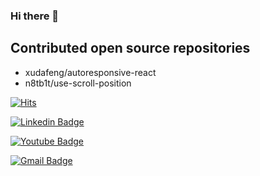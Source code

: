 ### Hi there 👋

## Contributed open source repositories
* xudafeng/autoresponsive-react
* n8tb1t/use-scroll-position

[![Hits](https://hits.seeyoufarm.com/api/count/incr/badge.svg?url=https%3A%2F%2Fgithub.com%2Fywroh&count_bg=%2379C83D&title_bg=%23555555&icon=&icon_color=%23E7E7E7&title=hits&edge_flat=false)](https://hits.seeyoufarm.com)

[![Linkedin Badge](https://img.shields.io/badge/-LinkedIn-blue?style=flat-square&logo=Linkedin&logoColor=white&link=https://www.linkedin.com/in/ywroh/)](https://www.linkedin.com/in/ywroh/)

[![Youtube Badge](https://img.shields.io/badge/Youtube-ff0000?style=flat-square&logo=youtube&link=https://www.youtube.com/channel/UCk4US1liBH0Lk5OS9tfUnPQ)](https://www.youtube.com/channel/UCk4US1liBH0Lk5OS9tfUnPQ)

[![Gmail Badge](https://img.shields.io/badge/Gmail-d14836?style=flat-square&logo=Gmail&logoColor=white&link=mailto:ywroh2@gmail.com)](mailto:ywroh2@gmail.com)

<!--
**ywroh/ywroh** is a ✨ _special_ ✨ repository because its `README.md` (this file) appears on your GitHub profile.

Here are some ideas to get you started:

- 🔭 I’m currently working on ...
- 🌱 I’m currently learning ...
- 👯 I’m looking to collaborate on ...
- 🤔 I’m looking for help with ...
- 💬 Ask me about ...
- 📫 How to reach me: ...
- 😄 Pronouns: ...
- ⚡ Fun fact: ...
-->
